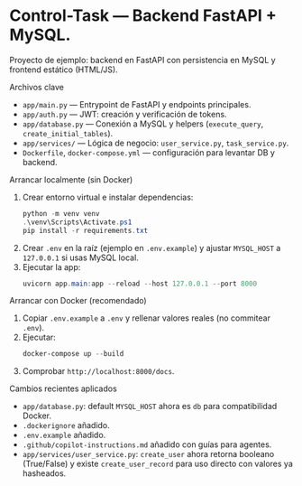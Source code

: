 # Control-Task — Backend FastAPI + MySQL.

Proyecto de ejemplo: backend en FastAPI con persistencia en MySQL y frontend estático (HTML/JS).

Archivos clave
- `app/main.py` — Entrypoint de FastAPI y endpoints principales.
- `app/auth.py` — JWT: creación y verificación de tokens.
- `app/database.py` — Conexión a MySQL y helpers (`execute_query`, `create_initial_tables`).
- `app/services/` — Lógica de negocio: `user_service.py`, `task_service.py`.
- `Dockerfile`, `docker-compose.yml` — configuración para levantar DB y backend.

Arrancar localmente (sin Docker)
1. Crear entorno virtual e instalar dependencias:
   ```powershell
   python -m venv venv
   .\venv\Scripts\Activate.ps1
   pip install -r requirements.txt
   ```
2. Crear `.env` en la raíz (ejemplo en `.env.example`) y ajustar `MYSQL_HOST` a `127.0.0.1` si usas MySQL local.
3. Ejecutar la app:
   ```powershell
   uvicorn app.main:app --reload --host 127.0.0.1 --port 8000
   ```

Arrancar con Docker (recomendado)
1. Copiar `.env.example` a `.env` y rellenar valores reales (no commitear `.env`).
2. Ejecutar:
   ```powershell
   docker-compose up --build
   ```
3. Comprobar `http://localhost:8000/docs`.

Cambios recientes aplicados
- `app/database.py`: default `MYSQL_HOST` ahora es `db` para compatibilidad Docker.
- `.dockerignore` añadido.
- `.env.example` añadido.
- `.github/copilot-instructions.md` añadido con guías para agentes.
- `app/services/user_service.py`: `create_user` ahora retorna booleano (True/False) y existe `create_user_record` para uso directo con valores ya hasheados.

